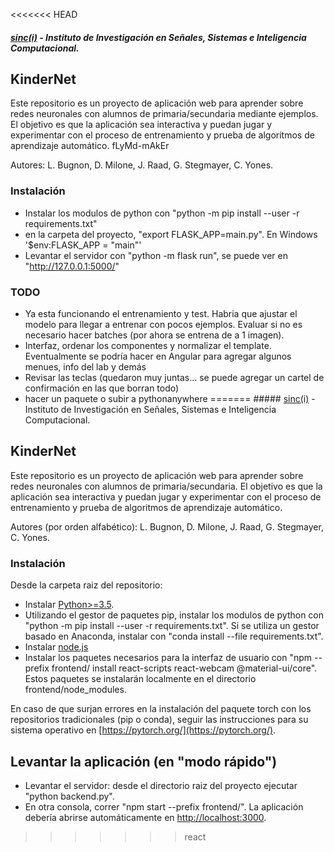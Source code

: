 <<<<<<< HEAD
##### [sinc(i)](http://www.sinc.unl.edu.ar) - Instituto de Investigación en Señales, Sistemas e Inteligencia Computacional.
## KinderNet
Este repositorio es un proyecto de aplicación web para aprender sobre redes neuronales con alumnos de primaria/secundaria mediante ejemplos. El objetivo es que la aplicación sea interactiva y puedan jugar y experimentar con el proceso de entrenamiento y prueba de algoritmos de aprendizaje automático. fLyMd-mAkEr

Autores: L. Bugnon, D. Milone, J. Raad, G. Stegmayer, C. Yones.   
### Instalación
- Instalar los modulos de python con "python -m pip install --user -r requirements.txt"
- en la carpeta del proyecto, "export FLASK_APP=main.py". En Windows '$env:FLASK_APP = "main"'
- Levantar el servidor con "python -m flask run", se puede ver en "http://127.0.0.1:5000/"

### TODO
- Ya esta funcionando el entrenamiento y test. Habria que ajustar el modelo para llegar a entrenar con pocos ejemplos. Evaluar si no es necesario hacer batches (por ahora se entrena de a 1 imagen). 
- Interfaz, ordenar los componentes y normalizar el template. Eventualmente se podría hacer en Angular para agregar algunos menues, info del lab y demás 
- Revisar las teclas (quedaron muy juntas... se puede agregar un cartel de confirmación en las que borran todo)
- hacer un paquete o subir a pythonanywhere
=======
﻿##### [sinc(i)](http://www.sinc.unl.edu.ar) - Instituto de Investigación en Señales, Sistemas e Inteligencia Computacional.
## KinderNet
Este repositorio es un proyecto de aplicación web para aprender sobre redes neuronales con alumnos de primaria/secundaria. El objetivo es que la aplicación sea interactiva y puedan jugar y experimentar con el proceso de entrenamiento y prueba de algoritmos de aprendizaje automático. 

Autores (por orden alfabético): L. Bugnon, D. Milone, J. Raad, G. Stegmayer, C. Yones.   
### Instalación
Desde la carpeta raiz del repositorio:
- Instalar [Python>=3.5](https://www.python.org/downloads/). 
- Utilizando el gestor de paquetes pip, instalar los modulos de python con "python -m pip install --user -r requirements.txt". Si se utiliza un gestor basado en Anaconda, instalar con "conda install --file requirements.txt". 
- Instalar [node.js](https://nodejs.org/en/download/)
- Instalar los paquetes necesarios para la interfaz de usuario con "npm --prefix frontend/ install react-scripts react-webcam @material-ui/core". Estos paquetes se instalarán localmente en el directorio frontend/node_modules.

En caso de que surjan errores en la instalación del paquete torch con los repositorios tradicionales (pip o conda), seguir las instrucciones para su sistema operativo en [https://pytorch.org/](https://pytorch.org/).

## Levantar la aplicación (en "modo rápido")
- Levantar el servidor: desde el directorio raiz del proyecto ejecutar "python backend.py".
- En otra consola, correr "npm start --prefix frontend/". La aplicación debería abrirse automáticamente en [http://localhost:3000](http://localhost:3000).

>>>>>>> react
